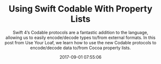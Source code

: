 ---
title: "Using Swift Codable With Property Lists"
subtitle: "Swift 4’s Codable protocols are a fantastic addition to the language, allowing us to easily encode/decode types to/from external formats. In this post from Use Your Loaf, we learn how to use the new Codable protocols to encode/decode data to/from Cocoa property lists."
tags: ["codable","swift-4"]
link: "https://useyourloaf.com/blog/using-swift-codable-with-property-lists"
date: "2017-09-01 07:55:06"
---